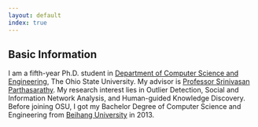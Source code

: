 ```yaml
---
layout: default
index: true
---
```

## Basic Information
I am a fifth-year Ph.D. student in [Department of Computer Science and Engineering](https://cse.osu.edu/), The Ohio State University. My advisor is [Professor Srinivasan Parthasarathy](http://web.cse.ohio-state.edu/~parthasarathy.2/). My research interest lies in Outlier Detection, Social and Information Network Analysis, and Human-guided Knowledge Discovery. Before joining OSU, I got my Bachelor Degree of Computer Science and Engineering from [Beihang University](http://ev.buaa.edu.cn/) in 2013. 



